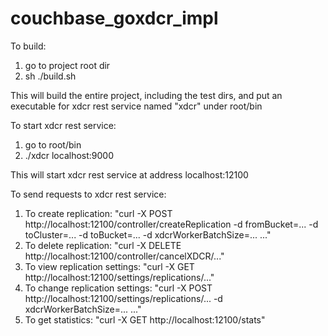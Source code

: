 couchbase_goxdcr_impl
=====================

To build:
1. go to project root dir
2. sh ./build.sh

This will build the entire project, including the test dirs, and put an executable for xdcr rest service named "xdcr" under root/bin

To start xdcr rest service:
1. go to root/bin
2. ./xdcr localhost:9000

This will start xdcr rest service at address localhost:12100

To send requests to xdcr rest service:
1. To create replication: "curl -X POST http://localhost:12100/controller/createReplication -d fromBucket=... -d toCluster=... -d toBucket=... -d xdcrWorkerBatchSize=... ..." 
2. To delete replication: "curl -X DELETE http://localhost:12100/controller/cancelXDCR/..."
3. To view replication settings: "curl -X GET http://localhost:12100/settings/replications/..."
4. To change replication settings: "curl -X POST http://localhost:12100/settings/replications/... -d xdcrWorkerBatchSize=... ..."
5. To get statistics: "curl -X GET http://localhost:12100/stats"

